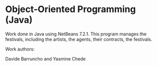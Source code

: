 Object-Oriented Programming (Java)
============

Work done in Java using NetBeans 7.2.1. This program manages the festivals, including the artists, the agents, their contracts, the festivals.

Work authors:

Davide Barruncho and Yasmine Chede